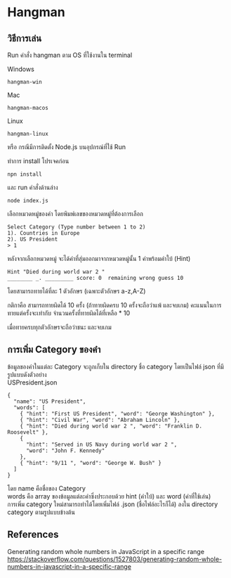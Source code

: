 # Hangman

## วิธีการเล่น

Run คำสั่ง hangman ตาม OS ที่ใช้งานใน terminal

Windows

```
hangman-win
```

Mac

```
hangman-macos
```

Linux

```
hangman-linux
```

หรือ กรณีมีการติดตั้ง Node.js บนอุปกรณ์ที่ใช้ Run

ทำการ install โปรเจคก่อน

```
npn install
```

และ run คำสั่งด้านล่าง

```
node index.js
```

เลือกหมวดหมู่ของคำ โดยพิมพ์เลขของหมวดหมู่ที่ต้องการเลือก

```
Select Category (Type number between 1 to 2)
1). Countries in Europe
2). US President
> 1
```

หลังจากเลือกหมวดหมู่ จะได้คำที่สุ่มออกมาจากหมวดหมู่นั้น 1 คำพร้อมคำใบ้ (Hint)

```
Hint "Died during world war 2 "
________ _. _________ score: 0  remaining wrong guess 10
```

โดยสามารถทายได้ที่ละ 1 ตัวอักษร (เฉพาะตัวอักษร a-z,A-Z)

กติกาคือ สามารถทายผิดได้ 10 ครั้ง (ถ้าทายผิดครบ 10 ครั้งจะถือว่าแพ้ และจบเกม) คะแนนในการทายแต่ครั้งจะเท่ากับ จำนวนครั้งที่ทายผิดได้ที่เหลือ \* 10

เมื่อทายครบทุกตัวอักษรจะถือว่าชนะ และจบเกม

## การเพิ่ม Category ของคำ

ข้อมูลของคำในแต่ละ Category จะถูกเก็บใน directory ชื่อ category โดยเป็นไฟล์ json ที่มีรูปแบบดังตัวอย่าง  
USPresident.json

```
{
  "name": "US President",
  "words": [
    { "hint": "First US President", "word": "George Washington" },
    { "hint": "Civil War", "word": "Abraham Lincoln" },
    { "hint": "Died during world war 2 ", "word": "Franklin D. Roosevelt" },
    {
      "hint": "Served in US Navy during world war 2 ",
      "word": "John F. Kennedy"
    },
    { "hint": "9/11 ", "word": "George W. Bush" }
  ]
}

```

โดย name คือชื่อของ Category  
words คือ array ของข้อมูลแต่ละคำซึ่งประกอบด้วย hint (คำใบ้) และ word (คำที่ใช้เล่น)  
การเพิ่ม category ใหม่สามารถทำได้โดยเพิ่มไฟล์ .json (ชื่อไฟล์อะไรก็ได้) ลงใน directory category ตามรูปแบบข้างต้น

## References

Generating random whole numbers in JavaScript in a specific range  
https://stackoverflow.com/questions/1527803/generating-random-whole-numbers-in-javascript-in-a-specific-range
